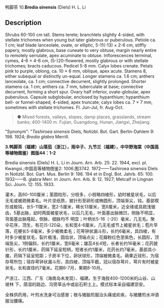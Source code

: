 鸭脚茶
10.**Bredia sinensis** (Diels) H. L. Li

## Description
Shrubs 60-100 cm tall. Stems terete; branchlets slightly 4-sided, with stellate trichomes when young but later glabrous or puberulous. Petiole ca. 1 cm; leaf blade lanceolate, ovate, or elliptic, 5-11(-13) × 2-6 cm, stiffly papery, mostly glabrous, base cuneate to very obtuse, margin nearly entire to remotely serrulate, apex acuminate to obtuse. Inflorescences terminal, cymes, 4-6 × 4-6 cm, (5-)20-flowered, mostly glabrous or with stellate trichomes; bracts caducous. Pedicel 5-8 mm. Calyx lobes crenate. Petals pink to purple, oblong, ca. 10 × 6 mm, oblique, apex acute. Stamens 8, either subequal or distinctly un-equal. Longer stamens ca. 1.6 cm; anthers lanceolate, ca. 1 cm; connective decurrent, slightly prolonged. Shorter stamens ca. 1 cm; anthers ca. 7 mm, tuberculate at base; connective decurrent, forming a short spur. Ovary half inferior, ovate-globular, apex puberulous. Capsule subglobular, enclosed by hypanthium; hypanthium bell- or funnel-shaped, 4-sided, apex truncate; calyx lobes ca. 7 × 7 mm, sometimes with stellate trichomes. Fl. Jun-Jul, fr. Aug-Oct.


> ● Mixed forests, valleys, slopes, damp places, grasslands, stream banks; 400-1400 m. Fujian, Guangdong, Hunan, Jiangxi, Zhejiang.

  "Synonym": "*Tashiroea sinensis* Diels, Notizbl. Bot. Gart. Berlin-Dahlem 9: 198. 1924; *Bredia glabra* Merrill.

**3.鸭脚茶（福建）山落茄（浙江），雨伞子、九节兰（福建），中华野海棠（中国高等植物图鉴）图版44：1-2**

Bredia sinensis (Diels) H. L. Li in Journ. Arn. Arb. 25: 22. 1944, excl. pl. Kwangsi.;中国高等植物图鉴2: 1006.图3742. 1972——Tashiroea sinensis Diels in Notizbl. Bot. Gart. Mus. Berlin 9: 198. 194 et in Engl. Bot. Jahrb. 65: 100. 1932——B. glabra Merr. in Journ. Arn. Arb. 8: 12. 1927; Metcalf in Lingnan Sci. Journ. 12: 155. 1933.

灌木，高60-100厘米；茎圆柱形，分枝多，小枝略四棱形，幼时被星状毛，以后无毛或被疏微柔毛。叶片坚纸质，披针形至卵形或椭圆形，顶端渐尖，钝，基部楔形或极钝，长5-11厘米，宽2-5厘米，稀长13厘米，宽6厘米，近全缘或具疏浅锯齿，5基出脉，幼时两面被星状毛，以后几无毛，叶面基出脉微凹，侧脉不明显，背面基出脉隆起，侧脉、细脉均不 明显；叶柄长5-16（-20）毫米，几无毛。聚伞花序，顶生，有花(5-)20朵，长和宽4-6厘米，几无毛或节上被星状毛；苞片早落，花梗长5-8毫米，多少被微柔毛；花萼钟状漏斗形，长约6毫米，具四棱，有时多少被星状毛，裂片极浅，圆齿状，顶端点尖；花瓣粉红色至紫色，长圆形，顶端急尖，1侧偏斜，长约1厘米，宽6毫米；雄蕊4长4短，长者长约16毫米；花药披针形，长约1厘米，药隔下延呈短柄，短者长约1厘米，花药长约7毫米，基部具小瘤，药隔下延呈短距；子房半下位，卵状球形，顶端被微柔毛。蒴果近球形，为宿存萼所包；宿存萼钟状漏斗形，具四棱，顶端平截，冠以宿存萼片，萼片有时被星状毛，长和直径约7毫米。花期6-7月，果期8-10月。

产浙江、江西、广东（海南岛未发现）、福建。生于海拔400-1200米的山谷、山坡林 下，荫湿的路边、沟旁草丛中或岩石积土上。模式标本采自福建崇安。

全株供药用，叶煎水洗身可治感冒；根与猪脑煎服治头痛或疟疾，与猪腰煎水冲酒服治腰痛。
